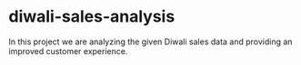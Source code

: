 # diwali-sales-analysis
In this project we are analyzing the given Diwali sales data and providing an improved customer experience. 
